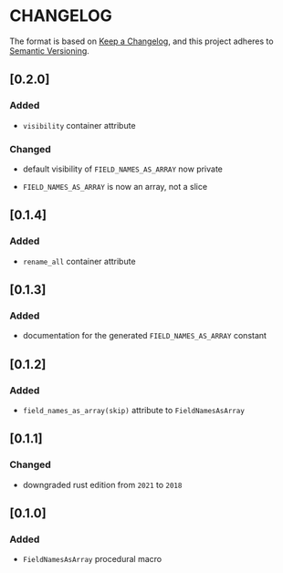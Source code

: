 # CHANGELOG

The format is based on [Keep a Changelog](https://keepachangelog.com/en/1.0.0/),
and this project adheres to [Semantic Versioning](https://semver.org/spec/v2.0.0.html).


## [0.2.0]

### Added

* `visibility` container attribute

### Changed

* default visibility of `FIELD_NAMES_AS_ARRAY` now private

* `FIELD_NAMES_AS_ARRAY` is now an array, not a slice


## [0.1.4]

### Added

* `rename_all` container attribute


## [0.1.3]

### Added

* documentation for the generated `FIELD_NAMES_AS_ARRAY` constant


## [0.1.2]

### Added

* `field_names_as_array(skip)` attribute to `FieldNamesAsArray`


## [0.1.1]

### Changed

* downgraded rust edition from `2021` to `2018`


## [0.1.0]

### Added

* `FieldNamesAsArray` procedural macro
